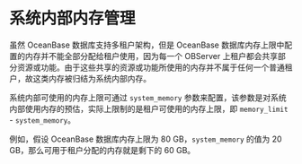 系统内部内存管理
=============================

虽然 OceanBase 数据库支持多租户架构，但是 OceanBase 数据库内存上限中配置的内存并不能全部分配给租户使用，因为每一个 OBServer 上租户都会共享部分资源或功能。由于这些共享的资源或功能所使用的内存并不属于任何一个普通租户，故这类内存被归结为系统内部内存。

系统内部可使用的内存上限可通过 `system_memory` 参数来配置，该参数是对系统内部使用内存的预估，实际上限制的是租户可使用的内存上限，即 `memory_limit` - `system_memory`。

例如，假设 OceanBase 数据库内存上限为 80 GB，`system_memory` 的值为 20 GB，那么可用于租户分配的内存就是剩下的 60 GB。
